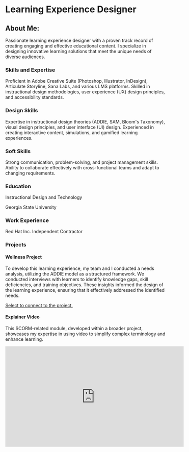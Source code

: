 # Learning Experience Designer

## About Me: 
Passionate learning experience designer with a proven track record of creating engaging and effective educational content. I specialize in designing innovative learning solutions that meet the unique needs of diverse audiences.

### Skills and Expertise
Proficient in Adobe Creative Suite (Photoshop, Illustrator, InDesign), Articulate Storyline, Sana Labs, and various LMS platforms. Skilled in instructional design methodologies, user experience (UX) design principles, and accessibility standards.

### Design Skills
Expertise in instructional design theories (ADDIE, SAM, Bloom's Taxonomy), visual design principles, and user interface (UI) design. Experienced in creating interactive content, simulations, and gamified learning experiences.

### Soft Skills
Strong communication, problem-solving, and project management skills. Ability to collaborate effectively with cross-functional teams and adapt to changing requirements.

### Education
Instructional Design and Technology
<p>Georgia State University</p>

### Work Experience
Red Hat Inc.
Independent Contractor

### Projects
<h4>Wellness Project</h4>
To develop this learning experience, my team and I conducted a needs analysis, utilizing the ADDIE model as a structured framework. We conducted interviews with  learners to identify knowledge gaps, skill deficiencies, and training objectives. These insights informed the design of the learning experience, ensuring that it effectively addressed the identified needs.
<p><a href ="https://storage.googleapis.com/bryantrises/wellness-during-covid-19-raw-1_GNyCWl/content/index.html#/"> Select to connect to the project.</a></p>

<h4>Explainer Video</h4>
This SCORM-related module, developed within a broader project, showcases my expertise in using video to simplify complex terminology and enhance learning. 
<p></p><iframe width="560" height="315" src="https://www.youtube.com/embed/aCKh8EGZP_0?si=Zn2I-E8YLh1Rf5wp" title="YouTube video player" frameborder="0" allow="accelerometer; autoplay; clipboard-write; encrypted-media; gyroscope; picture-in-picture; web-share" referrerpolicy="strict-origin-when-cross-origin" allowfullscreen></iframe></p>
